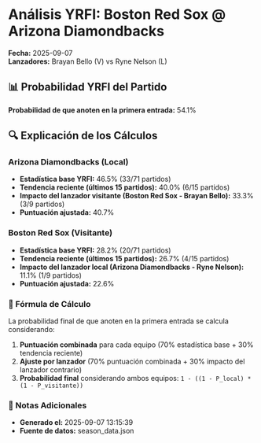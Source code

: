 # Análisis YRFI: Boston Red Sox @ Arizona Diamondbacks

**Fecha:** 2025-09-07  
**Lanzadores:** Brayan Bello (V) vs Ryne Nelson (L)

## 📊 Probabilidad YRFI del Partido

**Probabilidad de que anoten en la primera entrada:** 54.1%

## 🔍 Explicación de los Cálculos

### Arizona Diamondbacks (Local)
- **Estadística base YRFI:** 46.5% (33/71 partidos)
- **Tendencia reciente (últimos 15 partidos):** 40.0% (6/15 partidos)
- **Impacto del lanzador visitante (Boston Red Sox - Brayan Bello):** 33.3% (3/9 partidos)
- **Puntuación ajustada:** 40.7%

### Boston Red Sox (Visitante)
- **Estadística base YRFI:** 28.2% (20/71 partidos)
- **Tendencia reciente (últimos 15 partidos):** 26.7% (4/15 partidos)
- **Impacto del lanzador local (Arizona Diamondbacks - Ryne Nelson):** 11.1% (1/9 partidos)
- **Puntuación ajustada:** 22.6%

### 📝 Fórmula de Cálculo

La probabilidad final de que anoten en la primera entrada se calcula considerando:
1. **Puntuación combinada** para cada equipo (70% estadística base + 30% tendencia reciente)
2. **Ajuste por lanzador** (70% puntuación combinada + 30% impacto del lanzador contrario)
3. **Probabilidad final** considerando ambos equipos: `1 - ((1 - P_local) * (1 - P_visitante))`

### 📌 Notas Adicionales

- **Generado el:** 2025-09-07 13:15:39
- **Fuente de datos:** season_data.json
